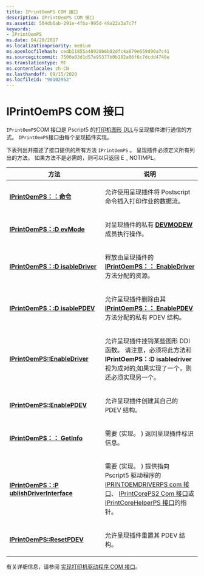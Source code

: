 ```yaml
---
title: IPrintOemPS COM 接口
description: IPrintOemPS COM 接口
ms.assetid: 504db6ab-291e-4fba-995d-49a22a3a7c7f
keywords:
- IPrintOemPS
ms.date: 04/20/2017
ms.localizationpriority: medium
ms.openlocfilehash: cedb11855a48928b6b82dfc4a879e659d90a7c41
ms.sourcegitcommit: 7500a03d1d57e95377b0b182a06f6c7dcdd4748e
ms.translationtype: MT
ms.contentlocale: zh-CN
ms.lasthandoff: 09/15/2020
ms.locfileid: "90102952"
---
```

# <a name="iprintoemps-com-interface"></a>IPrintOemPS COM 接口





`IPrintOemPS`COM 接口是 Pscript5 的[打印机图形 DLL](printer-graphics-dll.md)与呈现插件进行通信的方式。 `IPrintOemPS`接口由每个呈现插件实现。

下表列出并描述了接口提供的所有方法 `IPrintOemPS` 。 呈现插件必须定义所有列出的方法。 如果方法不是必需的，则可以只返回 E \_ NOTIMPL。

<table>
<colgroup>
<col width="50%" />
<col width="50%" />
</colgroup>
<thead>
<tr class="header">
<th>方法</th>
<th>说明</th>
</tr>
</thead>
<tbody>
<tr class="odd">
<td><p><a href="/windows-hardware/drivers/ddi/prcomoem/nf-prcomoem-iprintoemps-command" data-raw-source="[&lt;strong&gt;IPrintOemPS::Command&lt;/strong&gt;](/windows-hardware/drivers/ddi/prcomoem/nf-prcomoem-iprintoemps-command)"><strong>IPrintOemPS：：命令</strong></a></p></td>
<td><p>允许使用呈现插件将 Postscript 命令插入打印作业的数据流。</p></td>
</tr>
<tr class="even">
<td><p><a href="/windows-hardware/drivers/ddi/prcomoem/nf-prcomoem-iprintoemps-devmode" data-raw-source="[&lt;strong&gt;IPrintOemPS::DevMode&lt;/strong&gt;](/windows-hardware/drivers/ddi/prcomoem/nf-prcomoem-iprintoemps-devmode)"><strong>IPrintOemPS：:D evMode</strong></a></p></td>
<td><p>对呈现插件的私有 <a href="/windows/win32/api/wingdi/ns-wingdi-devmodew" data-raw-source="[&lt;strong&gt;DEVMODEW&lt;/strong&gt;](/windows/win32/api/wingdi/ns-wingdi-devmodew)"><strong>DEVMODEW</strong></a> 成员执行操作。</p></td>
</tr>
<tr class="odd">
<td><p><a href="/windows-hardware/drivers/ddi/prcomoem/nf-prcomoem-iprintoemps-disabledriver" data-raw-source="[&lt;strong&gt;IPrintOemPS::DisableDriver&lt;/strong&gt;](/windows-hardware/drivers/ddi/prcomoem/nf-prcomoem-iprintoemps-disabledriver)"><strong>IPrintOemPS：:D isableDriver</strong></a></p></td>
<td><p>释放由呈现插件的 <a href="/windows-hardware/drivers/ddi/prcomoem/nf-prcomoem-iprintoemps-enabledriver" data-raw-source="[&lt;strong&gt;IPrintOemPS::EnableDriver&lt;/strong&gt;](/windows-hardware/drivers/ddi/prcomoem/nf-prcomoem-iprintoemps-enabledriver)"><strong>IPrintOemPS：： EnableDriver</strong></a> 方法分配的资源。</p></td>
</tr>
<tr class="even">
<td><p><a href="/windows-hardware/drivers/ddi/prcomoem/nf-prcomoem-iprintoemps-disablepdev" data-raw-source="[&lt;strong&gt;IPrintOemPS::DisablePDEV&lt;/strong&gt;](/windows-hardware/drivers/ddi/prcomoem/nf-prcomoem-iprintoemps-disablepdev)"><strong>IPrintOemPS：:D isablePDEV</strong></a></p></td>
<td><p>允许呈现插件删除由其 <a href="/windows-hardware/drivers/ddi/prcomoem/nf-prcomoem-iprintoemps-enablepdev" data-raw-source="[&lt;strong&gt;IPrintOemPS::EnablePDEV&lt;/strong&gt;](/windows-hardware/drivers/ddi/prcomoem/nf-prcomoem-iprintoemps-enablepdev)"><strong>IPrintOemPS：： EnablePDEV</strong></a> 方法分配的私有 PDEV 结构。</p></td>
</tr>
<tr class="odd">
<td><p><a href="/windows-hardware/drivers/ddi/prcomoem/nf-prcomoem-iprintoemps-enabledriver" data-raw-source="[&lt;strong&gt;IPrintOemPS::EnableDriver&lt;/strong&gt;](/windows-hardware/drivers/ddi/prcomoem/nf-prcomoem-iprintoemps-enabledriver)"><strong>IPrintOemPS::EnableDriver</strong></a></p></td>
<td><p>允许呈现插件挂钩某些图形 DDI 函数。 请注意，必须将此方法和 <strong>IPrintOemPS：:D isabledriver</strong> 视为成对的;如果实现了一个，则还必须实现另一个。</p></td>
</tr>
<tr class="even">
<td><p><a href="/windows-hardware/drivers/ddi/prcomoem/nf-prcomoem-iprintoemps-enablepdev" data-raw-source="[&lt;strong&gt;IPrintOemPS::EnablePDEV&lt;/strong&gt;](/windows-hardware/drivers/ddi/prcomoem/nf-prcomoem-iprintoemps-enablepdev)"><strong>IPrintOemPS::EnablePDEV</strong></a></p></td>
<td><p>允许呈现插件创建其自己的 PDEV 结构。</p></td>
</tr>
<tr class="odd">
<td><p><a href="/windows-hardware/drivers/ddi/prcomoem/nf-prcomoem-iprintoemps-getinfo" data-raw-source="[&lt;strong&gt;IPrintOemPS::GetInfo&lt;/strong&gt;](/windows-hardware/drivers/ddi/prcomoem/nf-prcomoem-iprintoemps-getinfo)"><strong>IPrintOemPS：： GetInfo</strong></a></p></td>
<td><p>需要 (实现。 ) 返回呈现插件标识信息。</p></td>
</tr>
<tr class="even">
<td><p><a href="/windows-hardware/drivers/ddi/prcomoem/nf-prcomoem-iprintoemps-publishdriverinterface" data-raw-source="[&lt;strong&gt;IPrintOemPS::PublishDriverInterface&lt;/strong&gt;](/windows-hardware/drivers/ddi/prcomoem/nf-prcomoem-iprintoemps-publishdriverinterface)"><strong>IPrintOemPS：:P ublishDriverInterface</strong></a></p></td>
<td><p>需要 (实现。 ) 提供指向 Pscript5 驱动程序的 <a href="iprintoemdriverps-com-interface.md" data-raw-source="[IPrintOemDriverPS COM interface](iprintoemdriverps-com-interface.md)">IPRINTOEMDRIVERPS com 接口</a>、 <a href="iprintcoreps2-com-interface.md" data-raw-source="[IPrintCorePS2 COM interface](iprintcoreps2-com-interface.md)">IPrintCorePS2 Com 接口</a>或 <a href="/windows-hardware/drivers/ddi/prcomoem/nn-prcomoem-iprintcorehelperps" data-raw-source="[IPrintCoreHelperPS interface](/windows-hardware/drivers/ddi/prcomoem/nn-prcomoem-iprintcorehelperps)">IPrintCoreHelperPS 接口</a>的指针。</p></td>
</tr>
<tr class="odd">
<td><p><a href="/windows-hardware/drivers/ddi/prcomoem/nf-prcomoem-iprintoemps-resetpdev" data-raw-source="[&lt;strong&gt;IPrintOemPS::ResetPDEV&lt;/strong&gt;](/windows-hardware/drivers/ddi/prcomoem/nf-prcomoem-iprintoemps-resetpdev)"><strong>IPrintOemPS::ResetPDEV</strong></a></p></td>
<td><p>允许呈现插件重置其 PDEV 结构。</p></td>
</tr>
</tbody>
</table>

 

有关详细信息，请参阅 [实现打印机驱动程序 COM 接口](implementing-printer-driver-com-interfaces.md)。

